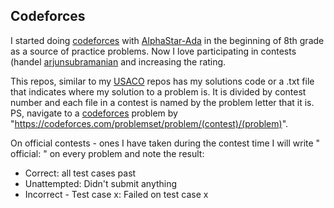 ## Codeforces

I started doing [codeforces](https://codeforces.com/) with [AlphaStar-Ada](https://github.com/asubramanian08/AlphaStar-Ada) in the beginning of 8th grade as a source of practice problems. Now I love participating in contests (handel [arjunsubramanian](https://codeforces.com/profile/arjunsubramanian) and increasing the rating.

This repos, similar to my [USACO](https://github.com/asubramanian08/USACO) repos has my solutions code or a .txt file that indicates where my solution to a problem is. It is divided by contest number and each file in a contest is named by the problem letter that it is. PS, navigate to a [codeforces](https://codeforces.com/) problem by "https://codeforces.com/problemset/problem/(contest)/(problem)".

On official contests - ones I have taken during the contest time I will write " official: " on every problem and note the result:
* Correct: all test cases past
* Unattempted: Didn't submit anything
* Incorrect - Test case x: Failed on test case x